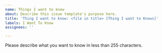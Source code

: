 ```yaml
---
name: Things I want to know
about: Describe this issue template's purpose here.
title: 'Thing I want to know: <file in title> [Thing I want to Knows]'
labels: I Want To Know
assignees: ''

---
```


Please describe what you want to know in less than 255 characters.
